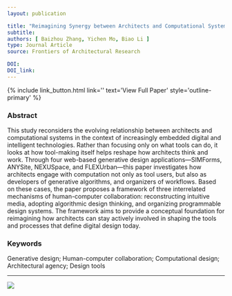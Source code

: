 ```yaml
---
layout: publication

title: "Reimagining Synergy between Architects and Computational Systems: Insights from Web-based Generative Design Applications"
subtitle:
authors: [ Baizhou Zhang, Yichen Mo, Biao Li ]
type: Journal Article
source: Frontiers of Architectural Research

DOI:
DOI_link:
---
```


{% include link_button.html link='' text='View Full Paper' style='outline-primary' %}

### Abstract

This study reconsiders the evolving relationship between architects and computational systems in the context of
increasingly embedded digital and intelligent technologies. Rather than focusing only on what tools can do, it looks at
how tool-making itself helps reshape how architects think and work. Through four web-based generative design
applications—SIMForms, ANYSite, NEXUSpace, and FLEXUrban—this paper investigates how architects engage with computation
not only as tool users, but also as developers of generative algorithms, and organizers of workflows. Based on these
cases, the paper proposes a framework of three interrelated mechanisms of human-computer collaboration: reconstructing
intuitive media, adopting algorithmic design thinking, and organizing programmable design systems. The framework aims to
provide a conceptual foundation for reimagining how architects can stay actively involved in shaping the tools and
processes that define digital design today.

### Keywords
Generative design; Human-computer collaboration; Computational design; Architectural agency; Design tools

---


![](https://zbz-personal-1325539134.cos.ap-shanghai.myqcloud.com/image/17eb1443-cc0d-4faf-8aba-7469ef347c5e.png)